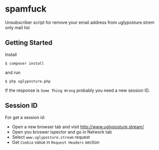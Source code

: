 # spamfuck
Unsubscriber script for remove your email address from uglyposture.strem only mail list

## Getting Started

Install

```
$ composer install
```

and run
```
$ php uglyposture.php
```

If the response is `Some Thing Wrong` probably you need a new session ID.

## Session ID
For get a session id:
* Open a new browser tab and visit http://www.uglyposture.stream/
* Open you broswer ispector and go in Network tab
* Select `www.uglyposture.stream` request
* Get `Cookie` value in `Request Headers` section
